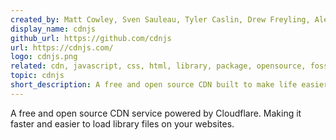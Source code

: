 ```yaml
---
created_by: Matt Cowley, Sven Sauleau, Tyler Caslin, Drew Freyling, Alex, Ryan Kirkman, Thomas Davis
display_name: cdnjs
github_url: https://github.com/cdnjs
url: https://cdnjs.com/
logo: cdnjs.png
related: cdn, javascript, css, html, library, package, opensource, foss
topic: cdnjs
short_description: A free and open source CDN built to make life easier for developers.
---
```

A free and open source CDN service powered by Cloudflare. Making it faster and easier to load library files on your websites.
